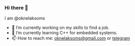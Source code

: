 ### Hi there 👋
I am @oknelaksoms
- 🔭 I’m currently working on my skills to find a job.
- 🌱 I’m currently learning C++ for embedded systems.
- 📫 How to reach me: [oknelaksoms@gmail.com](mailto:oknelaksoms@gmail.com) or [telegram](https://t.me/oknelaksom_s)
<!--
**LordSerg/LordSerg** is a ✨ _special_ ✨ repository because its `README.md` (this file) appears on your GitHub profile.

Here are some ideas to get you started:

- 🔭 I’m currently working on ...
- 🌱 I’m currently learning ...
- 👯 I’m looking to collaborate on ...
- 🤔 I’m looking for help with ...
- 💬 Ask me about ...
- 📫 How to reach me: ...
- 😄 Pronouns: ...
- ⚡ Fun fact: ...
-->
